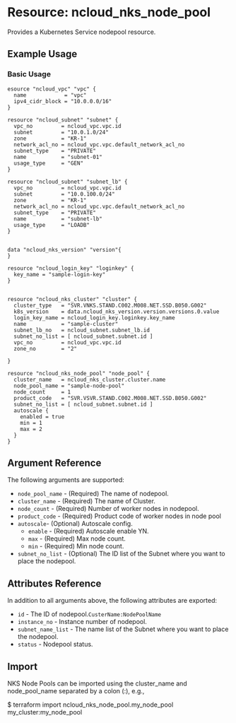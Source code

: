 # Resource: ncloud_nks_node_pool

Provides a Kubernetes Service nodepool resource.

## Example Usage

### Basic Usage

```hcl
esource "ncloud_vpc" "vpc" {
  name            = "vpc"
  ipv4_cidr_block = "10.0.0.0/16"
}

resource "ncloud_subnet" "subnet" {
  vpc_no         = ncloud_vpc.vpc.id
  subnet         = "10.0.1.0/24"
  zone           = "KR-1"
  network_acl_no = ncloud_vpc.vpc.default_network_acl_no
  subnet_type    = "PRIVATE"
  name           = "subnet-01"
  usage_type     = "GEN"
}

resource "ncloud_subnet" "subnet_lb" {
  vpc_no         = ncloud_vpc.vpc.id
  subnet         = "10.0.100.0/24"
  zone           = "KR-1"
  network_acl_no = ncloud_vpc.vpc.default_network_acl_no
  subnet_type    = "PRIVATE"
  name           = "subnet-lb"
  usage_type     = "LOADB"
}


data "ncloud_nks_version" "version"{
}

resource "ncloud_login_key" "loginkey" {
  key_name = "sample-login-key"
}


resource "ncloud_nks_cluster" "cluster" {
  cluster_type   = "SVR.VNKS.STAND.C002.M008.NET.SSD.B050.G002"
  k8s_version    = data.ncloud_nks_version.version.versions.0.value
  login_key_name = ncloud_login_key.loginkey.key_name
  name           = "sample-cluster"
  subnet_lb_no   = ncloud_subnet.subnet_lb.id
  subnet_no_list = [ ncloud_subnet.subnet.id ]
  vpc_no         = ncloud_vpc.vpc.id
  zone_no        = "2"

}

resource "ncloud_nks_node_pool" "node_pool" {
  cluster_name   = ncloud_nks_cluster.cluster.name
  node_pool_name = "sample-node-pool"
  node_count     = 1
  product_code   = "SVR.VSVR.STAND.C002.M008.NET.SSD.B050.G002"
  subnet_no_list = [ ncloud_subnet.subnet.id ]
  autoscale {
    enabled = true
    min = 1
    max = 2
  }
}
```

## Argument Reference

The following arguments are supported:

* `node_pool_name` - (Required) The name of nodepool. 
* `cluster_name` - (Required) The name of Cluster.
* `node_count` - (Required) Number of worker nodes in nodepool.
* `product_code` - (Required) Product code of worker nodes in node pool
* `autoscale`- (Optional) Autoscale config.
  * `enable` - (Required) Autoscale enable YN.
  * `max` - (Required) Max node count.
  * `min` - (Required) Min node count.
* `subnet_no_list` - (Optional) The ID list of the Subnet where you want to place the nodepool.

## Attributes Reference

In addition to all arguments above, the following attributes are exported:

* `id` - The ID of nodepool.`CusterName:NodePoolName` 
* `instance_no` - Instance number of nodepool.
* `subnet_name_list` - The name list of the Subnet where you want to place the nodepool.
* `status` - Nodepool status.

## Import

NKS Node Pools can be imported using the cluster_name and node_pool_name separated by a colon (:), e.g.,

$ terraform import ncloud_nks_node_pool.my_node_pool my_cluster:my_node_pool
